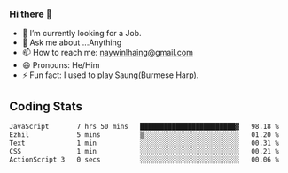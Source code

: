 ### Hi there 👋

- 🔭 I’m currently looking for a Job.
- 💬 Ask me about ...Anything
- 📫 How to reach me: naywinlhaing@gmail.com
- 😄 Pronouns: He/Him
- ⚡ Fun fact: I used to play Saung(Burmese Harp).


## Coding Stats
<!--START_SECTION:waka-->

```txt
JavaScript       7 hrs 50 mins   ████████████████████████▓   98.18 %
Ezhil            5 mins          ▒░░░░░░░░░░░░░░░░░░░░░░░░   01.20 %
Text             1 min           ░░░░░░░░░░░░░░░░░░░░░░░░░   00.31 %
CSS              1 min           ░░░░░░░░░░░░░░░░░░░░░░░░░   00.21 %
ActionScript 3   0 secs          ░░░░░░░░░░░░░░░░░░░░░░░░░   00.06 %
```

<!--END_SECTION:waka-->

